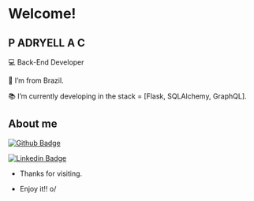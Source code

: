 # Welcome!

 

## P ADRYELL A C

 

:computer: Back-End Developer

:house_with_garden: I’m from Brazil.

:books: I’m currently developing in the stack = [Flask, SQLAlchemy, GraphQL].
 

## About me

[![Github Badge](https://img.shields.io/badge/-Github-000?style=flat-square&logo=Github&logoColor=white&link=https://github.com/adryells)](https://github.com/adryells)

[![Linkedin Badge](https://img.shields.io/badge/-LinkedIn-blue?style=flat-square&logo=Linkedin&logoColor=white&link=LINK_LINKEDIN)]( LINK_LINKEDIN)



- Thanks for visiting.

- Enjoy it!! o/
